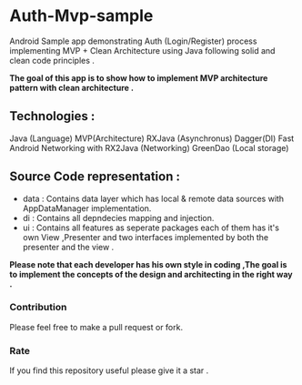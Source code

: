 # Auth-Mvp-sample
Android Sample app demonstrating Auth (Login/Register) process implementing  MVP + Clean Architecture using Java following solid and clean code principles .



**The goal of this app is to show how to implement MVP architecture pattern with clean architecture .**

## Technologies :
Java (Language)
MVP(Architecture)
RXJava (Asynchronus)
Dagger(DI)
Fast Android Networking with RX2Java (Networking)
GreenDao (Local storage)


##  Source Code representation :


- data : Contains data layer which has local & remote data sources with AppDataManager implementation.
- di : Contains all depndecies mapping and injection.
- ui : Contains all features as seperate packages each of them has it's own View ,Presenter and two interfaces implemented by both the presenter and the view .


**Please note that each developer has his own style in coding ,The goal is to implement the concepts of the design and architecting in the right way .**

 
### Contribution

Please feel free to make a pull request or fork.

### Rate

If you find this repository useful please give it a star .
